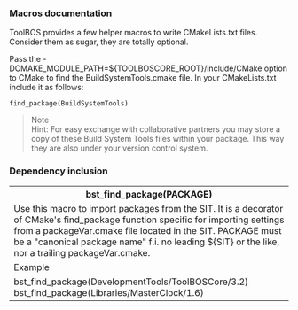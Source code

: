 ###  Macros documentation

ToolBOS provides a few helper macros to write CMakeLists.txt files. Consider them as sugar, they are totally optional.

Pass the -DCMAKE_MODULE_PATH=${TOOLBOSCORE_ROOT}/include/CMake option to CMake to find the BuildSystemTools.cmake file.
In your CMakeLists.txt include it as follows:

    find_package(BuildSystemTools)

> Note  
>    Hint: For easy exchange with collaborative partners you may store a copy of these Build System Tools files within
>    your package. This way they are also under your version control system.


###  Dependency inclusion

<table>
<tr><th>bst_find_package(PACKAGE)</th></tr>
<tr><td>Use this macro to import packages from the SIT. It is a decorator of CMake's find_package function specific for
        importing settings from a packageVar.cmake file located in the SIT. PACKAGE must be a "canonical package name" 
        f.i. no leading ${SIT} or the like, nor a trailing packageVar.cmake.</td></tr>
<tr><td>Example</td></tr>
<tr><td>
   bst_find_package(DevelopmentTools/ToolBOSCore/3.2)
   bst_find_package(Libraries/MasterClock/1.6)</td></tr>
</table>

